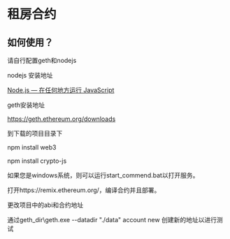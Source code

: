 # 租房合约	
## 如何使用？

请自行配置geth和nodejs

nodejs 安装地址

[Node.js — 在任何地方运行 JavaScript](https://nodejs.org/zh-cn) 

geth安装地址

https://geth.ethereum.org/downloads



到下载的项目目录下

npm install web3

npm install crypto-js 

如果您是windows系统，则可以运行start_commend.bat以打开服务。

打开https://remix.ethereum.org/，编译合约并且部署。

更改项目中的abi和合约地址

通过geth_dir\geth.exe --datadir "./data" account new 创建新的地址以进行测试



